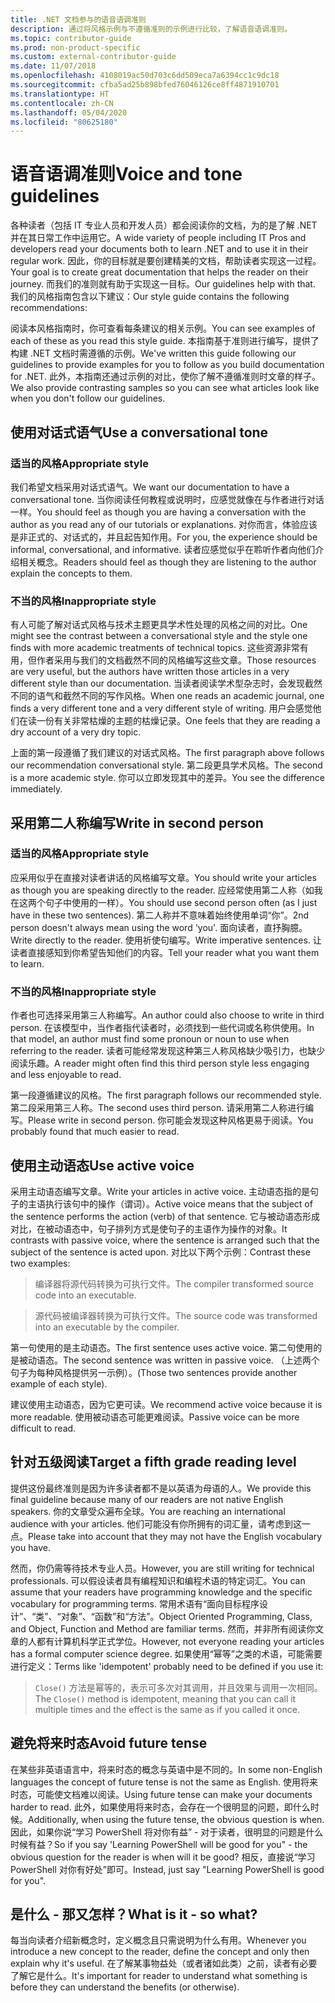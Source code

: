 ```yaml
---
title: .NET 文档参与的语音语调准则
description: 通过将风格示例与不遵循准则的示例进行比较，了解语音语调准则。
ms.topic: contributor-guide
ms.prod: non-product-specific
ms.custom: external-contributor-guide
ms.date: 11/07/2018
ms.openlocfilehash: 4108019ac50d703c6dd509eca7a6394cc1c9dc18
ms.sourcegitcommit: cfba5ad25b898bfed76046126ce8ff4871910701
ms.translationtype: HT
ms.contentlocale: zh-CN
ms.lasthandoff: 05/04/2020
ms.locfileid: "80625180"
---
```

# <a name="voice-and-tone-guidelines"></a><span data-ttu-id="f41a3-103">语音语调准则</span><span class="sxs-lookup"><span data-stu-id="f41a3-103">Voice and tone guidelines</span></span>

<span data-ttu-id="f41a3-104">各种读者（包括 IT 专业人员和开发人员）都会阅读你的文档，为的是了解 .NET 并在其日常工作中运用它。</span><span class="sxs-lookup"><span data-stu-id="f41a3-104">A wide variety of people including IT Pros and developers read your documents both to learn .NET and to use it in their regular work.</span></span> <span data-ttu-id="f41a3-105">因此，你的目标就是要创建精美的文档，帮助读者实现这一过程。</span><span class="sxs-lookup"><span data-stu-id="f41a3-105">Your goal is to create great documentation that helps the reader on their journey.</span></span> <span data-ttu-id="f41a3-106">而我们的准则就有助于实现这一目标。</span><span class="sxs-lookup"><span data-stu-id="f41a3-106">Our guidelines help with that.</span></span> <span data-ttu-id="f41a3-107">我们的风格指南包含以下建议：</span><span class="sxs-lookup"><span data-stu-id="f41a3-107">Our style guide contains the following recommendations:</span></span>

<span data-ttu-id="f41a3-108">阅读本风格指南时，你可查看每条建议的相关示例。</span><span class="sxs-lookup"><span data-stu-id="f41a3-108">You can see examples of each of these as you read this style guide.</span></span> <span data-ttu-id="f41a3-109">本指南基于准则进行编写，提供了构建 .NET 文档时需遵循的示例。</span><span class="sxs-lookup"><span data-stu-id="f41a3-109">We've written this guide following our guidelines to provide examples for you to follow as you build documentation for .NET.</span></span> <span data-ttu-id="f41a3-110">此外，本指南还通过示例的对比，使你了解不遵循准则时文章的样子。</span><span class="sxs-lookup"><span data-stu-id="f41a3-110">We also provide contrasting samples so you can see what articles look like when you don't follow our guidelines.</span></span>

## <a name="use-a-conversational-tone"></a><span data-ttu-id="f41a3-111">使用对话式语气</span><span class="sxs-lookup"><span data-stu-id="f41a3-111">Use a conversational tone</span></span>

### <a name="appropriate-style"></a><span data-ttu-id="f41a3-112">适当的风格</span><span class="sxs-lookup"><span data-stu-id="f41a3-112">Appropriate style</span></span>

<span data-ttu-id="f41a3-113">我们希望文档采用对话式语气。</span><span class="sxs-lookup"><span data-stu-id="f41a3-113">We want our documentation to have a conversational tone.</span></span> <span data-ttu-id="f41a3-114">当你阅读任何教程或说明时，应感觉就像在与作者进行对话一样。</span><span class="sxs-lookup"><span data-stu-id="f41a3-114">You should feel as though you are having a conversation with the author as you read any of our tutorials or explanations.</span></span> <span data-ttu-id="f41a3-115">对你而言，体验应该是非正式的、对话式的，并且起告知作用。</span><span class="sxs-lookup"><span data-stu-id="f41a3-115">For you, the experience should be informal, conversational, and informative.</span></span> <span data-ttu-id="f41a3-116">读者应感觉似乎在聆听作者向他们介绍相关概念。</span><span class="sxs-lookup"><span data-stu-id="f41a3-116">Readers should feel as though they are listening to the author explain the concepts to them.</span></span>

### <a name="inappropriate-style"></a><span data-ttu-id="f41a3-117">不当的风格</span><span class="sxs-lookup"><span data-stu-id="f41a3-117">Inappropriate style</span></span>

<span data-ttu-id="f41a3-118">有人可能了解对话式风格与技术主题更具学术性处理的风格之间的对比。</span><span class="sxs-lookup"><span data-stu-id="f41a3-118">One might see the contrast between a conversational style and the style one finds with more academic treatments of technical topics.</span></span> <span data-ttu-id="f41a3-119">这些资源非常有用，但作者采用与我们的文档截然不同的风格编写这些文章。</span><span class="sxs-lookup"><span data-stu-id="f41a3-119">Those resources are very useful, but the authors have written those articles in a very different style than our documentation.</span></span> <span data-ttu-id="f41a3-120">当读者阅读学术型杂志时，会发现截然不同的语气和截然不同的写作风格。</span><span class="sxs-lookup"><span data-stu-id="f41a3-120">When one reads an academic journal, one finds a very different tone and a very different style of writing.</span></span> <span data-ttu-id="f41a3-121">用户会感觉他们在读一份有关非常枯燥的主题的枯燥记录。</span><span class="sxs-lookup"><span data-stu-id="f41a3-121">One feels that they are reading a dry account of a very dry topic.</span></span>  

<span data-ttu-id="f41a3-122">上面的第一段遵循了我们建议的对话式风格。</span><span class="sxs-lookup"><span data-stu-id="f41a3-122">The first paragraph above follows our recommendation conversational style.</span></span> <span data-ttu-id="f41a3-123">第二段更具学术风格。</span><span class="sxs-lookup"><span data-stu-id="f41a3-123">The second is a more academic style.</span></span> <span data-ttu-id="f41a3-124">你可以立即发现其中的差异。</span><span class="sxs-lookup"><span data-stu-id="f41a3-124">You see the difference immediately.</span></span> 

## <a name="write-in-second-person"></a><span data-ttu-id="f41a3-125">采用第二人称编写</span><span class="sxs-lookup"><span data-stu-id="f41a3-125">Write in second person</span></span>

### <a name="appropriate-style"></a><span data-ttu-id="f41a3-126">适当的风格</span><span class="sxs-lookup"><span data-stu-id="f41a3-126">Appropriate style</span></span>

<span data-ttu-id="f41a3-127">应采用似乎在直接对读者讲话的风格编写文章。</span><span class="sxs-lookup"><span data-stu-id="f41a3-127">You should write your articles as though you are speaking directly to the reader.</span></span> <span data-ttu-id="f41a3-128">应经常使用第二人称（如我在这两个句子中使用的一样）。</span><span class="sxs-lookup"><span data-stu-id="f41a3-128">You should use second person often (as I just have in these two sentences).</span></span> <span data-ttu-id="f41a3-129">第二人称并不意味着始终使用单词“你”。</span><span class="sxs-lookup"><span data-stu-id="f41a3-129">2nd person doesn't always mean using the word 'you'.</span></span> <span data-ttu-id="f41a3-130">面向读者，直抒胸臆。</span><span class="sxs-lookup"><span data-stu-id="f41a3-130">Write directly to the reader.</span></span> <span data-ttu-id="f41a3-131">使用祈使句编写。</span><span class="sxs-lookup"><span data-stu-id="f41a3-131">Write imperative sentences.</span></span> <span data-ttu-id="f41a3-132">让读者直接感知到你希望告知他们的内容。</span><span class="sxs-lookup"><span data-stu-id="f41a3-132">Tell your reader what you want them to learn.</span></span>

### <a name="inappropriate-style"></a><span data-ttu-id="f41a3-133">不当的风格</span><span class="sxs-lookup"><span data-stu-id="f41a3-133">Inappropriate style</span></span>

<span data-ttu-id="f41a3-134">作者也可选择采用第三人称编写。</span><span class="sxs-lookup"><span data-stu-id="f41a3-134">An author could also choose to write in third person.</span></span> <span data-ttu-id="f41a3-135">在该模型中，当作者指代读者时，必须找到一些代词或名称供使用。</span><span class="sxs-lookup"><span data-stu-id="f41a3-135">In that model, an author must find some pronoun or noun to use when referring to the reader.</span></span> <span data-ttu-id="f41a3-136">读者可能经常发现这种第三人称风格缺少吸引力，也缺少阅读乐趣。</span><span class="sxs-lookup"><span data-stu-id="f41a3-136">A reader might often find this third person style less engaging and less enjoyable to read.</span></span>

<span data-ttu-id="f41a3-137">第一段遵循建议的风格。</span><span class="sxs-lookup"><span data-stu-id="f41a3-137">The first paragraph follows our recommended style.</span></span> <span data-ttu-id="f41a3-138">第二段采用第三人称。</span><span class="sxs-lookup"><span data-stu-id="f41a3-138">The second uses third person.</span></span> <span data-ttu-id="f41a3-139">请采用第二人称进行编写。</span><span class="sxs-lookup"><span data-stu-id="f41a3-139">Please write in second person.</span></span> <span data-ttu-id="f41a3-140">你可能会发现这种风格更易于阅读。</span><span class="sxs-lookup"><span data-stu-id="f41a3-140">You probably found that much easier to read.</span></span>

## <a name="use-active-voice"></a><span data-ttu-id="f41a3-141">使用主动语态</span><span class="sxs-lookup"><span data-stu-id="f41a3-141">Use active voice</span></span>

<span data-ttu-id="f41a3-142">采用主动语态编写文章。</span><span class="sxs-lookup"><span data-stu-id="f41a3-142">Write your articles in active voice.</span></span> <span data-ttu-id="f41a3-143">主动语态指的是句子的主语执行该句中的操作（谓词）。</span><span class="sxs-lookup"><span data-stu-id="f41a3-143">Active voice means that the subject of the sentence performs the action (verb) of that sentence.</span></span> <span data-ttu-id="f41a3-144">它与被动语态形成对比，在被动语态中，句子排列方式是使句子的主语作为操作的对象。</span><span class="sxs-lookup"><span data-stu-id="f41a3-144">It contrasts with passive voice, where the sentence is arranged such that the subject of the sentence is acted upon.</span></span> <span data-ttu-id="f41a3-145">对比以下两个示例：</span><span class="sxs-lookup"><span data-stu-id="f41a3-145">Contrast these two examples:</span></span>

><span data-ttu-id="f41a3-146">编译器将源代码转换为可执行文件。</span><span class="sxs-lookup"><span data-stu-id="f41a3-146">The compiler transformed source code into an executable.</span></span>

><span data-ttu-id="f41a3-147">源代码被编译器转换为可执行文件。</span><span class="sxs-lookup"><span data-stu-id="f41a3-147">The source code was transformed into an executable by the compiler.</span></span>

<span data-ttu-id="f41a3-148">第一句使用的是主动语态。</span><span class="sxs-lookup"><span data-stu-id="f41a3-148">The first sentence uses active voice.</span></span> <span data-ttu-id="f41a3-149">第二句使用的是被动语态。</span><span class="sxs-lookup"><span data-stu-id="f41a3-149">The second sentence was written in passive voice.</span></span> <span data-ttu-id="f41a3-150">（上述两个句子为每种风格提供另一示例）。</span><span class="sxs-lookup"><span data-stu-id="f41a3-150">(Those two sentences provide another example of each style).</span></span>

<span data-ttu-id="f41a3-151">建议使用主动语态，因为它更可读。</span><span class="sxs-lookup"><span data-stu-id="f41a3-151">We recommend active voice because it is more readable.</span></span> <span data-ttu-id="f41a3-152">使用被动语态可能更难阅读。</span><span class="sxs-lookup"><span data-stu-id="f41a3-152">Passive voice can be more difficult to read.</span></span>

## <a name="target-a-fifth-grade-reading-level"></a><span data-ttu-id="f41a3-153">针对五级阅读</span><span class="sxs-lookup"><span data-stu-id="f41a3-153">Target a fifth grade reading level</span></span>

<span data-ttu-id="f41a3-154">提供这份最终准则是因为许多读者都不是以英语为母语的人。</span><span class="sxs-lookup"><span data-stu-id="f41a3-154">We provide this final guideline because many of our readers are not native English speakers.</span></span> <span data-ttu-id="f41a3-155">你的文章受众遍布全球。</span><span class="sxs-lookup"><span data-stu-id="f41a3-155">You are reaching an international audience with your articles.</span></span> <span data-ttu-id="f41a3-156">他们可能没有你所拥有的词汇量，请考虑到这一点。</span><span class="sxs-lookup"><span data-stu-id="f41a3-156">Please take into account that they may not have the English vocabulary you have.</span></span>

<span data-ttu-id="f41a3-157">然而，你仍需等待技术专业人员。</span><span class="sxs-lookup"><span data-stu-id="f41a3-157">However, you are still writing for technical professionals.</span></span> <span data-ttu-id="f41a3-158">可以假设读者具有编程知识和编程术语的特定词汇。</span><span class="sxs-lookup"><span data-stu-id="f41a3-158">You can assume that your readers have programming knowledge and the specific vocabulary for programming terms.</span></span> <span data-ttu-id="f41a3-159">常用术语有“面向目标程序设计”、“类”、“对象”、“函数”和“方法”。</span><span class="sxs-lookup"><span data-stu-id="f41a3-159">Object Oriented Programming, Class, and Object, Function and Method are familiar terms.</span></span> <span data-ttu-id="f41a3-160">然而，并非所有阅读你文章的人都有计算机科学正式学位。</span><span class="sxs-lookup"><span data-stu-id="f41a3-160">However, not everyone reading your articles has a formal computer science degree.</span></span> <span data-ttu-id="f41a3-161">如果使用“幂等”之类的术语，可能需要进行定义：</span><span class="sxs-lookup"><span data-stu-id="f41a3-161">Terms like 'idempotent' probably need to be defined if you use it:</span></span>

><span data-ttu-id="f41a3-162">`Close()` 方法是幂等的，表示可多次对其调用，并且效果与调用一次相同。</span><span class="sxs-lookup"><span data-stu-id="f41a3-162">The `Close()` method is idempotent, meaning that you can call it multiple times and the effect is the same as if you called it once.</span></span>

## <a name="avoid-future-tense"></a><span data-ttu-id="f41a3-163">避免将来时态</span><span class="sxs-lookup"><span data-stu-id="f41a3-163">Avoid future tense</span></span>

<span data-ttu-id="f41a3-164">在某些非英语语言中，将来时态的概念与英语中是不同的。</span><span class="sxs-lookup"><span data-stu-id="f41a3-164">In some non-English languages the concept of future tense is not the same as English.</span></span> <span data-ttu-id="f41a3-165">使用将来时态，可能使文档难以阅读。</span><span class="sxs-lookup"><span data-stu-id="f41a3-165">Using future tense can make your documents harder to read.</span></span> <span data-ttu-id="f41a3-166">此外，如果使用将来时态，会存在一个很明显的问题，即什么时候。</span><span class="sxs-lookup"><span data-stu-id="f41a3-166">Additionally, when using the future tense, the obvious question is when.</span></span> <span data-ttu-id="f41a3-167">因此，如果你说“学习 PowerShell 将对你有益” - 对于读者，很明显的问题是什么时候有益？</span><span class="sxs-lookup"><span data-stu-id="f41a3-167">So if you say 'Learning PowerShell will be good for you" - the obvious question for the reader is when will it be good?</span></span> <span data-ttu-id="f41a3-168">相反，直接说“学习 PowerShell 对你有好处”即可。</span><span class="sxs-lookup"><span data-stu-id="f41a3-168">Instead, just say "Learning PowerShell is good for you".</span></span>

## <a name="what-is-it---so-what"></a><span data-ttu-id="f41a3-169">是什么 - 那又怎样？</span><span class="sxs-lookup"><span data-stu-id="f41a3-169">What is it - so what?</span></span>

<span data-ttu-id="f41a3-170">每当向读者介绍新概念时，定义概念且只需说明为什么有用。</span><span class="sxs-lookup"><span data-stu-id="f41a3-170">Whenever you introduce a new concept to the reader, define the concept and only then explain why it's useful.</span></span> <span data-ttu-id="f41a3-171">在了解某事物益处（或者诸如此类）之前，读者有必要了解它是什么。</span><span class="sxs-lookup"><span data-stu-id="f41a3-171">It's important for reader to understand what something is before they can understand the benefits (or otherwise).</span></span>
